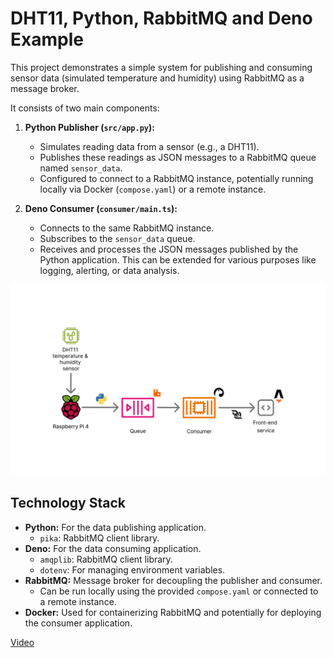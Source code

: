 # DHT11, Python, RabbitMQ and Deno Example

This project demonstrates a simple system for publishing and consuming sensor data (simulated temperature and humidity) using RabbitMQ as a message broker.

It consists of two main components:

1.  **Python Publisher (`src/app.py`):**
    *   Simulates reading data from a sensor (e.g., a DHT11).
    *   Publishes these readings as JSON messages to a RabbitMQ queue named `sensor_data`.
    *   Configured to connect to a RabbitMQ instance, potentially running locally via Docker (`compose.yaml`) or a remote instance.

2.  **Deno Consumer (`consumer/main.ts`):**
    *   Connects to the same RabbitMQ instance.
    *   Subscribes to the `sensor_data` queue.
    *   Receives and processes the JSON messages published by the Python application. This can be extended for various purposes like logging, alerting, or data analysis.

![Diagram](.github/out.png)

## Technology Stack

*   **Python:** For the data publishing application.
    *   `pika`: RabbitMQ client library.
*   **Deno:** For the data consuming application.
    *   `amqplib`: RabbitMQ client library.
    *   `dotenv`: For managing environment variables.
*   **RabbitMQ:** Message broker for decoupling the publisher and consumer.
    *   Can be run locally using the provided `compose.yaml` or connected to a remote instance.
*   **Docker:** Used for containerizing RabbitMQ and potentially for deploying the consumer application.


[Video](https://youtu.be/HlxMgqI8xFM)